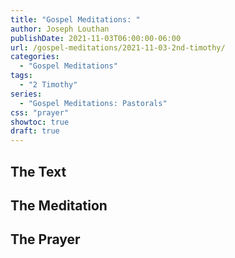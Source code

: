 ```yaml
---
title: "Gospel Meditations: "
author: Joseph Louthan
publishDate: 2021-11-03T06:00:00-06:00
url: /gospel-meditations/2021-11-03-2nd-timothy/
categories:
  - "Gospel Meditations"
tags:
  - "2 Timothy"
series:
  - "Gospel Meditations: Pastorals"
css: "prayer"
showtoc: true
draft: true
---
```


## The Text


## The Meditation


## The Prayer

<div style="font-variant: small-caps;">

</div>

```text

```
